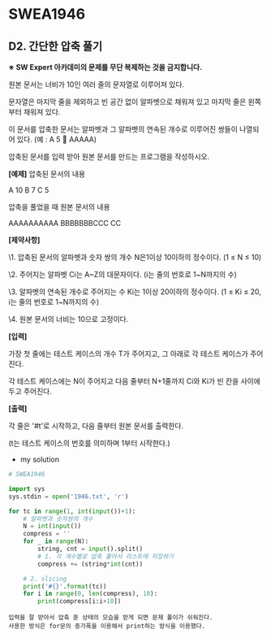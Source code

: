 # SWEA1946

## D2. 간단한 압축 풀기

**※ SW Expert 아카데미의 문제를 무단 복제하는 것을 금지합니다.**

원본 문서는 너비가 10인 여러 줄의 문자열로 이루어져 있다.

문자열은 마지막 줄을 제외하고 빈 공간 없이 알파벳으로 채워져 있고 마지막 줄은 왼쪽부터 채워져 있다.

이 문서를 압축한 문서는 알파벳과 그 알파벳의 연속된 개수로 이루어진 쌍들이 나열되어 있다. (예 : A 5  AAAAA)

압축된 문서를 입력 받아 원본 문서를 만드는 프로그램을 작성하시오.

**[예제]**
압축된 문서의 내용

A 10
B 7
C 5


압축을 풀었을 때 원본 문서의 내용

AAAAAAAAAA
BBBBBBBCCC
CC


**[제약사항]**

\1. 압축된 문서의 알파벳과 숫자 쌍의 개수 N은1이상 10이하의 정수이다. (1 ≤ N ≤ 10)

\2. 주어지는 알파벳 Ci는 A~Z의 대문자이다. (i는 줄의 번호로 1~N까지의 수)

\3. 알파벳의 연속된 개수로 주어지는 수 Ki는 1이상 20이하의 정수이다. (1 ≤ Ki ≤ 20, i는 줄의 번호로 1~N까지의 수)

\4. 원본 문서의 너비는 10으로 고정이다.


**[입력]**

가장 첫 줄에는 테스트 케이스의 개수 T가 주어지고, 그 아래로 각 테스트 케이스가 주어진다.

각 테스트 케이스에는 N이 주어지고 다음 줄부터 N+1줄까지 Ci와 Ki가 빈 칸을 사이에 두고 주어진다.


**[출력]**

각 줄은 '#t'로 시작하고, 다음 줄부터 원본 문서를 출력한다.

(t는 테스트 케이스의 번호를 의미하며 1부터 시작한다.)



- my solution

```python
# SWEA1946

import sys
sys.stdin = open('1946.txt', 'r')

for tc in range(1, int(input())+1):
    # 알파벳과 숫자쌍의 개수
    N = int(input())
    compress = ''
    for _ in range(N):
        string, cnt = input().split()
        # 1. 각 개수별로 압축 풀어서 리스트에 저장하기
        compress += (string*int(cnt))

    # 2. slicing
    print('#{}'.format(tc))
    for i in range(0, len(compress), 10):
        print(compress[i:i+10])
```

````
입력을 잘 받아서 압축 푼 상태의 모습을 받게 되면 문제 풀이가 쉬워진다.
사용한 방식은 for문의 증가폭을 이용해서 print하는 방식을 이용했다.
````


